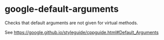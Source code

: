 google-default-arguments
========================

Checks that default arguments are not given for virtual methods.

See
<https://google.github.io/styleguide/cppguide.html#Default_Arguments>

